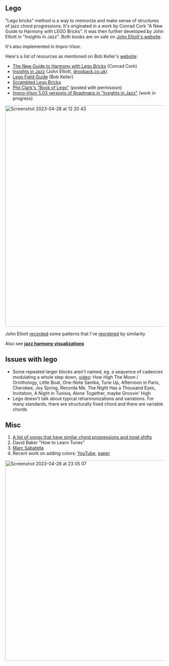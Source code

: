 Lego
---

"Lego bricks" method is a way to memorize and make sense of structures of jazz chord progressions. 
 It's originated in a work by Conrad Cork "A New Guide to Harmony with LEGO Bricks". It was then further developed by John Elliott in "Insights in Jazz".
 Both books are on sale on [John Elliott's website](https://dropback.co.uk/).
 
It's also implemented in Impro-Visor.
 
Here's a list of resources as mentioned on Bob Keller's [website](https://www.cs.hmc.edu/~keller/jazz/):
- [The New Guide to Harmony with Lego Bricks](http://www.tadleyewing.co.uk) (Conrad Cork)
- [Insights in Jazz](http://www.dropback.co.uk/) (John Elliott, [dropback.co.uk](http://www.dropback.co.uk/))
- [Lego Field Guide](http://www.cs.hmc.edu/~keller/jazz/LegoFieldGuide.pdf) (Bob Keller)
- [Scrambled Lego Bricks](http://www.cs.hmc.edu/~keller/jazz/improvisor/ScrambledLego/)
- [Phil Clark's "Book of Lego"](http://www.cs.hmc.edu/~keller/jazz/BookOfLegoPhilClark.pdf) (posted with permission)
- [Impro-Visor 5.03 versions of Roadmaps in "Insights in Jazz"](http://www.cs.hmc.edu/~keller/jazz/InsightsRoadmapsConsolidated.pdf) (work in progress)

<img width="700" alt="Screenshot 2023-04-28 at 12 20 43" src="https://user-images.githubusercontent.com/1491908/235094764-1f60720f-a6c6-4b6d-b2eb-15cd56879d71.png">

John Elliott [recorded](https://dropback.co.uk/downloads/free-audio/) some patterns that I've [reordered](https://www.dropbox.com/s/hvslv8cgue2njpg/55_iij_bricks_sorted.mp3?dl=0) by similarity

Also see [**jazz harmony visualizations**](jazz_harmony_visualizations.md)

Issues with lego
---

- Some repeated larger blocks aren't named, eg. a sequence of cadences modulating a whole step down, [video](https://youtu.be/nGAZd1mx5xU): How High The Moon / Ornithology, Little Boat, One-Note Samba, Tune Up, Afternoon in Paris, Cherokee, Joy Spring, Recorda Me, The Night Has a Thousand Eyes, Invitation, A Night in Tunisia, Alone Together, maybe Groovin' High
- Lego doesn't talk about typical reharmonizations and variations. For many standards, there are structurally fixed chord and there are variable chords

Misc
---

1. [A list of songs that have similar chord progressions and tonal shifts](http://www.ralphpatt.com/Tonal.html)
11. David Baker "How to Learn Tunes"
12. [Marc Sabatella](https://outsideshore.com/product-category/books/)
13. Recent work on adding colors: [YouTube](https://youtu.be/Inlu-HhA4rQ?t=2518), [paper](https://openaccess.city.ac.uk/id/eprint/28140/1/Visualization_of_Harmonic_Structure%20Camera%20Ready%20Copy.pdf)

<img width="634" alt="Screenshot 2023-04-28 at 23 05 07" src="https://user-images.githubusercontent.com/1491908/235232084-ff29e154-021f-4482-88e2-aaf5bb086838.png">
